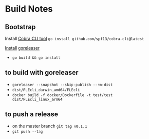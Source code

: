 # Build Notes

## Bootstrap

Install [Cobra CLI tool](https://github.com/spf13/cobra) `go install github.com/spf13/cobra-cli@latest`

[Install](https://goreleaser.com/install/) [goreleaser](https://goreleaser.com/)

* `go build && go install`

## to build with goreleaser

* `goreleaser --snapshot --skip-publish --rm-dist`
* `dist/FLEcli_darwin_amd64/FLEcli`
* `docker build -f docker/Dockerfile -t test/test dist/FLEcli_linux_arm64`

## to push a release

* on the master branch `git tag v0.1.1`
* `git push --tag`
